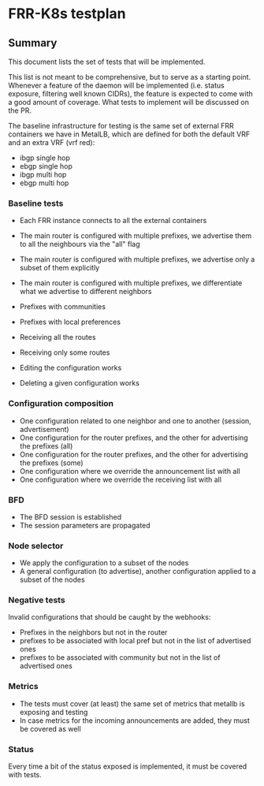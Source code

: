 # FRR-K8s testplan

## Summary

This document lists the set of tests that will be implemented.

This list is not meant to be comprehensive, but to serve as a starting point. Whenever a feature of the
daemon will be implemented (i.e. status exposure, filtering well known CIDRs), the feature is expected
to come with a good amount of coverage. What tests to implement will be discussed on the PR.

The baseline infrastructure for testing is the same set of external FRR containers we have in MetalLB, which
are defined for both the default VRF and an extra VRF (vrf red):

- ibgp single hop
- ebgp single hop
- ibgp multi hop
- ebgp multi hop

### Baseline tests

- Each FRR instance connects to all the external containers
- The main router is configured with multiple prefixes, we advertise them to all the neighbours via the "all"
flag
- The main router is configured with multiple prefixes, we advertise only a subset of them explicitly
- The main router is configured with multiple prefixes, we differentiate what we advertise to different neighbors
- Prefixes with communities
- Prefixes with local preferences
- Receiving all the routes
- Receiving only some routes

- Editing the configuration works
- Deleting a given configuration works

### Configuration composition

- One configuration related to one neighbor and one to another (session, advertisement)
- One configuration for the router prefixes, and the other for advertising the prefixes (all)
- One configuration for the router prefixes, and the other for advertising the prefixes (some)
- One configuration where we override the announcement list with all
- One configuration where we override the receiving list with all

### BFD

- The BFD session is established
- The session parameters are propagated

### Node selector

- We apply the configuration to a subset of the nodes
- A general configuration (to advertise), another configuration applied to a subset of the nodes

### Negative tests

Invalid configurations that should be caught by the webhooks:

- Prefixes in the neighbors but not in the router
- prefixes to be associated with local pref but not in the list of advertised ones
- prefixes to be associated with community but not in the list of advertised ones

### Metrics

- The tests must cover (at least) the same set of metrics that metallb is exposing and testing
- In case metrics for the incoming announcements are added, they must be covered as well

### Status

Every time a bit of the status exposed is implemented, it must be covered with tests.
